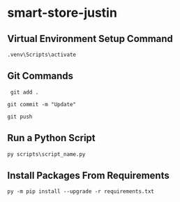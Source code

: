 # smart-store-justin
## Virtual Environment Setup Command
```shell  
.venv\Scripts\activate
```
## Git Commands  
```shell  
 git add .
 ```
 ```shell
 git commit -m "Update"
 ```
 ```shell
 git push
 ```
 
## Run a Python Script
```shell  
py scripts\script_name.py
```

## Install Packages From Requirements
```shell  
py -m pip install --upgrade -r requirements.txt
```